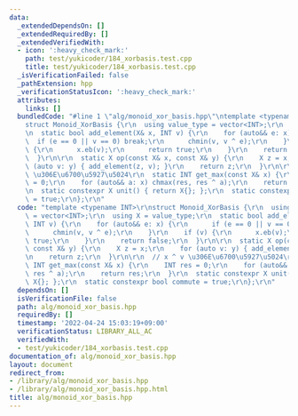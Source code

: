 ```yaml
---
data:
  _extendedDependsOn: []
  _extendedRequiredBy: []
  _extendedVerifiedWith:
  - icon: ':heavy_check_mark:'
    path: test/yukicoder/184_xorbasis.test.cpp
    title: test/yukicoder/184_xorbasis.test.cpp
  _isVerificationFailed: false
  _pathExtension: hpp
  _verificationStatusIcon: ':heavy_check_mark:'
  attributes:
    links: []
  bundledCode: "#line 1 \"alg/monoid_xor_basis.hpp\"\ntemplate <typename INT>\r\n\
    struct Monoid_XorBasis {\r\n  using value_type = vector<INT>;\r\n  using X = value_type;\r\
    \n  static bool add_element(X& x, INT v) {\r\n    for (auto&& e: x) {\r\n    \
    \  if (e == 0 || v == 0) break;\r\n      chmin(v, v ^ e);\r\n    }\r\n    if (v)\
    \ {\r\n      x.eb(v);\r\n      return true;\r\n    }\r\n    return false;\r\n\
    \  }\r\n\r\n  static X op(const X& x, const X& y) {\r\n    X z = x;\r\n    for\
    \ (auto v: y) { add_element(z, v); }\r\n    return z;\r\n  }\r\n\r\n  // x ^ v\
    \ \u306E\u6700\u5927\u5024\r\n  static INT get_max(const X& x) {\r\n    INT res\
    \ = 0;\r\n    for (auto&& a: x) chmax(res, res ^ a);\r\n    return res;\r\n  }\r\
    \n  static constexpr X unit() { return X{}; };\r\n  static constexpr bool commute\
    \ = true;\r\n};\r\n"
  code: "template <typename INT>\r\nstruct Monoid_XorBasis {\r\n  using value_type\
    \ = vector<INT>;\r\n  using X = value_type;\r\n  static bool add_element(X& x,\
    \ INT v) {\r\n    for (auto&& e: x) {\r\n      if (e == 0 || v == 0) break;\r\n\
    \      chmin(v, v ^ e);\r\n    }\r\n    if (v) {\r\n      x.eb(v);\r\n      return\
    \ true;\r\n    }\r\n    return false;\r\n  }\r\n\r\n  static X op(const X& x,\
    \ const X& y) {\r\n    X z = x;\r\n    for (auto v: y) { add_element(z, v); }\r\
    \n    return z;\r\n  }\r\n\r\n  // x ^ v \u306E\u6700\u5927\u5024\r\n  static\
    \ INT get_max(const X& x) {\r\n    INT res = 0;\r\n    for (auto&& a: x) chmax(res,\
    \ res ^ a);\r\n    return res;\r\n  }\r\n  static constexpr X unit() { return\
    \ X{}; };\r\n  static constexpr bool commute = true;\r\n};\r\n"
  dependsOn: []
  isVerificationFile: false
  path: alg/monoid_xor_basis.hpp
  requiredBy: []
  timestamp: '2022-04-24 15:03:19+09:00'
  verificationStatus: LIBRARY_ALL_AC
  verifiedWith:
  - test/yukicoder/184_xorbasis.test.cpp
documentation_of: alg/monoid_xor_basis.hpp
layout: document
redirect_from:
- /library/alg/monoid_xor_basis.hpp
- /library/alg/monoid_xor_basis.hpp.html
title: alg/monoid_xor_basis.hpp
---
```

